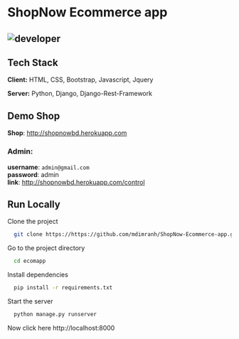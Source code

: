 # ShopNow Ecommerce app
![developer](https://img.shields.io/badge/Developed%20By%20%3A-Md%20Imran%20Hossain-red)
--
## Tech Stack

**Client:** HTML, CSS, Bootstrap, Javascript, Jquery

**Server:** Python, Django, Django-Rest-Framework

## Demo Shop

**Shop**:
http://shopnowbd.herokuapp.com

### Admin:
**username**: ```admin@gmail.com```<br/>
**password**: admin<br/>
**link**: http://shopnowbd.herokuapp.com/control

## Run Locally

Clone the project

```bash
  git clone https://https://github.com/mdimranh/ShopNow-Ecommerce-app.git
```

Go to the project directory

```bash
  cd ecomapp
```

Install dependencies

```bash
  pip install -r requirements.txt
```

Start the server

```bash
  python manage.py runserver
```
Now click here
http://localhost:8000
